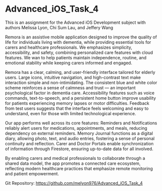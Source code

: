# Advanced_iOS_Task_4
This is an assignment for the Advanced iOS Development subject with authors Melissa Lyon, Chi Sum Lau, and Jeffery Wang

Remora is an assistive mobile application designed to improve the quality of life for individuals living with dementia, while providing essential tools for carers and healthcare professionals. We emphasizes simplicity, accessibility, and safety, combining personalized care features with cloud features. We wan to help patients maintain independence, routine, and emotional stability while keeping carers informed and engaged.

Remora has a clear, calming, and user-friendly interface tailored for elderly users. Large icons, intuitive navigation, and high-contrast text make interaction simple and non-intimidating. The consistent blue and white color scheme reinforces a sense of calmness and trust — an important psychological factor in dementia care. Accessibility features such as voice commands, text-to-speech, and a persistent home button improve usability for patients experiencing memory lapses or motor difficulties. Feedback from test users suggests that the interface feels welcoming and easy to understand, even for those with limited technological experience.

Our app performs well across its core features:
Reminders and Notifications reliably alert users for medications, appointments, and meals, reducing dependency on external reminders.
Memory Journal functions as a digital diary, allowing photo, text, and audio entries, fostering a sense of personal continuity and reflection.
Carer and Doctor Portals enable synchronization of information through Firestore, ensuring up-to-date data for all involved.

By enabling carers and medical professionals to collaborate through a shared data model, the app promotes a connected care ecosystem, reflecting modern healthcare practices that emphasize remote monitoring and patient empowerment.

Git Repository:
https://github.com/melyon976/Advanced_iOS_Task_4
